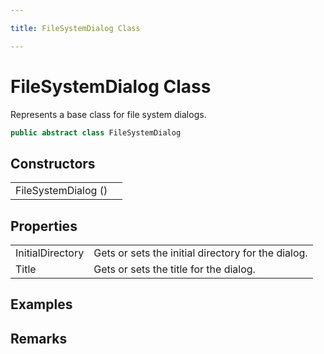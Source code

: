 ```yaml
---

title: FileSystemDialog Class

---
```


# FileSystemDialog Class

Represents a base class for file system dialogs.

```csharp
public abstract class FileSystemDialog 
```

## Constructors

<table>
<tr><td>FileSystemDialog ()</td><td></td></tr>
</table>

## Properties

<table>
<tr><td>InitialDirectory</td><td>Gets or sets the initial directory for the dialog.</td></tr>
<tr><td>Title</td><td>Gets or sets the title for the dialog.</td></tr>
</table>

<!-- Only change content below this line, anything above this line will be lost when regenerated. -->

## Examples

## Remarks

